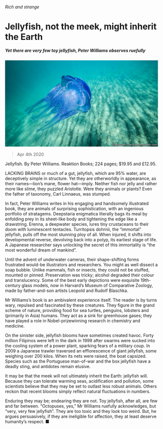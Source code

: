 ###### Rich and strange

# Jellyfish, not the meek, might inherit the Earth 

##### Yet there are very few toy jellyfish, Peter Williams observes ruefully 

![image](images/20200404_BKP505.jpg) 

> Apr 4th 2020 

Jellyfish. By Peter Williams. Reaktion Books; 224 pages; $19.95 and £12.95.

LACKING BRAINS or much of a gut, jellyfish, which are 95% water, are deceptively simple in structure. Yet they are otherworldly in appearance, as their names—lion’s mane, flower hat—imply. Neither fish nor jelly and rather more like slime, they puzzled Aristotle. Were they animals or plants? Even the father of taxonomy, Carl Linnaeus, was stumped.


In fact, Peter Williams writes in his engaging and handsomely illustrated book, they are animals of surprising sophistication, with an ingenious portfolio of stratagems. Deepstaria enigmatica literally bags its meal by enfolding prey in its sheet-like body and tightening the edge like a drawstring. Erenna, a deepwater species, lures tiny crustaceans to their doom with luminescent tentacles. Turritopsis dohrnii, the “immortal” jellyfish, pulls off the most stunning ploy of all. When injured, it shifts into developmental reverse, devolving back into a polyp, its earliest stage of life. A Japanese researcher says unlocking the secret of this immortality is “the most wonderful dream of mankind”.

Until the advent of underwater cameras, their shape-shifting forms frustrated would-be illustrators and researchers. You might as well dissect a soap bubble. Unlike mammals, fish or insects, they could not be stuffed, mounted or pinned. Preservation was tricky; alcohol degraded their colour and translucency. Some of the best early depictions were exquisite 19th-century glass models, now in Harvard’s Museum of Comparative Zoology, made by father-and-son artists Leopold and Rudolf Blaschka.

Mr Williams’s book is an ambivalent experience itself. The reader is by turns wary, repulsed and fascinated by these creatures. They figure in the grand scheme of nature, providing food for sea turtles, penguins, lobsters and (primarily in Asia) humans. They act as a sink for greenhouse gases; they have played a role in Nobel-prizewinning research in chemistry and medicine.

On the sinister side, jellyfish blooms have sometimes created havoc. Forty million Filipinos were left in the dark in 1999 after swarms were sucked into the cooling system of a power plant, sparking fears of a military coup. In 2009 a Japanese trawler traversed an efflorescence of giant jellyfish, some weighing over 200 kilos. When its nets were raised, the boat capsized. Species such as the Portuguese man-of-war and the box jellyfish have a deadly sting, and antidotes remain elusive.

It may be that the meek will not ultimately inherit the Earth: jellyfish will. Because they can tolerate warming seas, acidification and pollution, some scientists believe that they may be set to outlast less robust animals. Others reckon that recent blooms simply reflect natural fluctuations in numbers.

Enduring they may be; endearing they are not. Toy jellyfish, after all, are few and far between. “Octopuses, yes,” Mr Williams ruefully acknowledges, but “very, very few jellyfish”. They are too toxic and they look too weird. But, he argues persuasively, if they are ineligible for affection, they at least deserve humanity’s respect. ■

